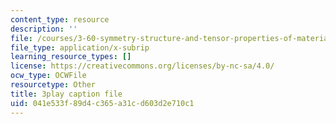 ```yaml
---
content_type: resource
description: ''
file: /courses/3-60-symmetry-structure-and-tensor-properties-of-materials-fall-2005/041e533f89d4c365a31cd603d2e710c1_7rm5sVtj-hs.srt
file_type: application/x-subrip
learning_resource_types: []
license: https://creativecommons.org/licenses/by-nc-sa/4.0/
ocw_type: OCWFile
resourcetype: Other
title: 3play caption file
uid: 041e533f-89d4-c365-a31c-d603d2e710c1
---
```

